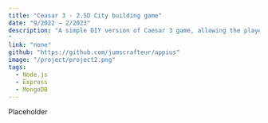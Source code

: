 ```yaml
---
title: "Ceasar 3 - 2.5D City building game"
date: "9/2022 – 2/2023"
description: "A simple DIY version of Caesar 3 game, allowing the player to manage a city.
"
link: "none"
github: "https://github.com/jumscrafteur/appius"
image: "/project/project2.png"
tags:
  - Node.js
  - Express
  - MongoDB
---
```


Placeholder  
